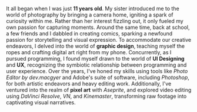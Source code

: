 It all began when I was just **11 years old**. My sister introduced me to the world of photography by bringing a camera home, igniting a spark of curiosity within me. Rather than her interest fizzling out, it only fueled my own passion for capturing moments. Around the same time, back at school, a few friends and I dabbled in creating comics, sparking a newfound passion for storytelling and visual expression. To accommodate our creative endeavors, I delved into the world of **graphic design**, teaching myself the ropes and crafting digital art right from my phone. Concurrently, as I pursued programming, I found myself drawn to the world of **UI Designing** and **UX**, recognizing the symbiotic relationship between programming and user experience. Over the years, I've honed my skills using tools like *Photo Editor by dev.macgyer* and Adobe's suite of software, including *Photoshop*, for both artistic endeavors and heavy editing work. Additionally, I've ventured into the realm of **pixel art** with *Aseprite*, and explored video editing using *DaVinci Resolve*, *VN*, and *Kinemaster*, transforming raw footage into captivating visual narratives.
